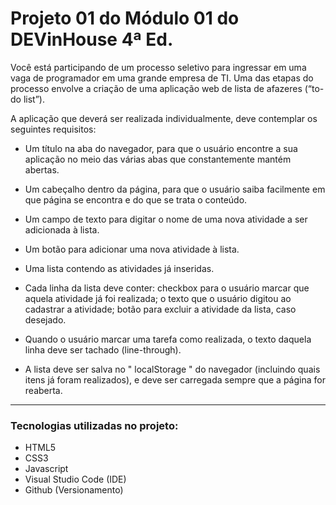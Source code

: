  # Projeto 01 do Módulo 01 do DEVinHouse 4ª Ed.
 

Você está participando de um processo seletivo para ingressar em uma vaga de programador em uma grande empresa de TI. Uma das etapas do processo envolve a criação de uma aplicação web de lista de afazeres (“to-do list”).

A aplicação que deverá ser realizada individualmente, deve contemplar os seguintes requisitos:

* Um título na aba do navegador, para que o usuário encontre a sua aplicação no meio das várias abas que constantemente mantém abertas.

* Um cabeçalho dentro da página, para que o usuário saiba facilmente em que página se encontra e do que se trata o conteúdo.

* Um campo de texto para digitar o nome de uma nova atividade a ser adicionada à lista.

* Um botão para adicionar uma nova atividade à lista.

* Uma lista contendo as atividades já inseridas.

* Cada linha da lista deve conter: checkbox para o usuário marcar que aquela atividade já foi realizada; o texto que o usuário digitou ao cadastrar a atividade; botão para excluir a atividade da lista, caso desejado.

* Quando o usuário marcar uma tarefa como realizada, o texto daquela linha deve ser tachado (line-through).

* A lista deve ser salva no " localStorage " do navegador (incluindo quais itens já foram realizados), e deve ser carregada sempre que a página for reaberta.

___________________

### Tecnologias utilizadas no projeto:
* HTML5
* CSS3
* Javascript
* Visual Studio Code (IDE)
* Github (Versionamento)
